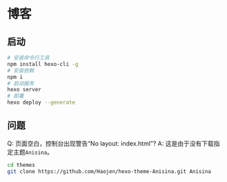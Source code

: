 博客
===

## 启动
```bash
# 安装命令行工具
npm install hexo-cli -g
# 安装依赖
npm i
# 启动服务
hexo server
# 部署
hexo deploy --generate
```

## 问题
Q: 页面空白，控制台出现警告“No layout: index.html”?
A: 这是由于没有下载指定主题`Anisina`。
```bash
cd themes
git clone https://github.com/Haojen/hexo-theme-Anisina.git Anisina
```
